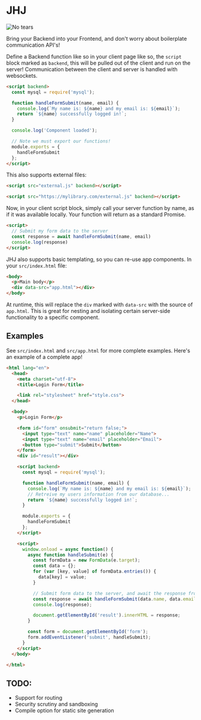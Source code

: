 # JHJ

![No tears](https://m.media-amazon.com/images/I/61AXLjhl6OL._SL1007_.jpg)

Bring your Backend into your Frontend, and don't worry about boilerplate communication API's!

Define a Backend function like so in your client page like so, the `script` block marked as `backend`, this will be pulled out of the client and run on the server! Communication between the client and server is handled with websockets.

```html
<script backend>
  const mysql = require('mysql');

  function handleFormSubmit(name, email) {
    console.log(`My name is: ${name} and my email is: ${email}`);
    return `${name} successfully logged in!`;
  }

  console.log('Component loaded');

  // Note we must export our functions!
  module.exports = {
    handleFormSubmit
  };
</script>
```

This also supports external files:

```html
<script src="external.js" backend></script>
```

```html
<script src="https://mylibrary.com/external.js" backend></script>
```

Now, in your client script block, simply call your server function by name, as if it was available locally. Your function will return as a standard Promise.

```html
<script>
  // Submit my form data to the server
  const response = await handleFormSubmit(name, email)
  console.log(response)
</script>
```

JHJ also supports basic templating, so you can re-use app components. In your `src/index.html` file:

```html
<body>
  <p>Main body</p>
  <div data-src="app.html"></div>
</body>
```

At runtime, this will replace the `div` marked with `data-src` with the source of `app.html`. This is great for nesting and isolating certain server-side functionality to a specific component.

## Examples

See `src/index.html` and `src/app.html` for more complete examples. Here's an example of a complete app!

```html
<html lang="en">
  <head>
    <meta charset="utf-8">
    <title>Login Form</title>

    <link rel="stylesheet" href="style.css">
  </head>

  <body>
    <p>Login Form</p>

    <form id="form" onsubmit="return false;">
      <input type="text" name="name" placeholder="Name">
      <input type="text" name="email" placeholder="Email">
      <button type="submit">Submit</button>
    </form>
    <div id="result"></div>

    <script backend>
      const mysql = require('mysql');

      function handleFormSubmit(name, email) {
        console.log(`My name is: ${name} and my email is: ${email}`);
        // Retreive my users information from our database...
        return `${name} successfully logged in!`;
      }

      module.exports = {
        handleFormSubmit
      };
    </script>

    <script>
      window.onload = async function() {
        async function handleSubmit(e) {
          const formData = new FormData(e.target);
          const data = {};
          for (var [key, value] of formData.entries()) {
            data[key] = value;
          }

          // Submit form data to the server, and await the response from the socket
          const response = await handleFormSubmit(data.name, data.email);
          console.log(response);

          document.getElementById('result').innerHTML = response;
        }

        const form = document.getElementById('form');
        form.addEventListener('submit', handleSubmit);
      }
    </script>
  </body>

</html>
```

## TODO:
- Support for routing
- Security scrutiny and sandboxing
- Compile option for static site generation
